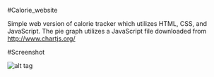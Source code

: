#Calorie_website


Simple web version of calorie tracker which utilizes HTML, CSS, and JavaScript. The pie graph utilizes
a JavaScript file downloaded from http://www.chartjs.org/


#Screenshot

![alt tag](https://raw.github.com/HC008/calorie_website/master/screenshot.png)

